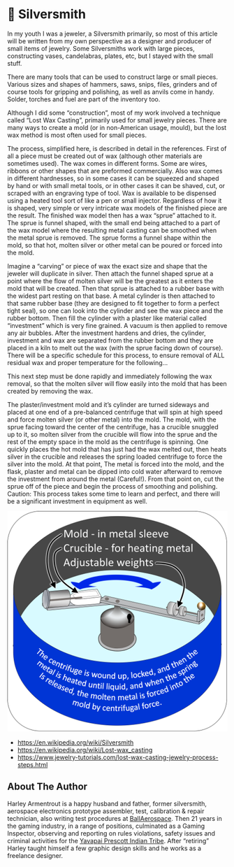 # 🥈 Silversmith

In my youth I was a jeweler, a Silversmith primarily, so most of this article will be written from
my own perspective as a designer and producer of small items of jewelry. Some Silversmiths
work with large pieces, constructing vases, candelabras, plates, etc, but I stayed with the small
stuff.

There are many tools that can be used to construct large or small pieces. Various sizes and
shapes of hammers, saws, snips, files, grinders and of course tools for gripping and polishing,
as well as anvils come in handy. Solder, torches and fuel are part of the inventory too.

Although I did some “construction”, most of my work involved a technique called “Lost Wax
Casting”, primarily used for small jewelry pieces. There are many ways to create a mold (or in
non-American usage, mould), but the lost wax method is most often used for small pieces.

The process, simplified here, is described in detail in the references. First of all a piece must be
created out of wax (although other materials are sometimes used). The wax comes in
different forms. Some are wires, ribbons or other shapes that are preformed commercially.
Also wax comes in different hardnesses, so in some cases it can be squeezed and shaped by
hand or with small metal tools, or in other cases it can be shaved, cut, or scraped with an
engraving type of tool. Wax is available to be dispensed using a heated tool sort of like a pen
or small injector. Regardless of how it is shaped, very simple or very intricate wax models of
the finished piece are the result. The finished wax model then has a wax “sprue” attached to
it. The sprue is funnel shaped, with the small end being attached to a part of the wax model
where the resulting metal casting can be smoothed when the metal sprue is removed. The
sprue forms a funnel shape within the mold, so that hot, molten silver or other metal can be
poured or forced into the mold.

Imagine a “carving” or piece of wax the exact size and shape that the jeweler will duplicate in
silver. Then attach the funnel shaped sprue at a point where the flow of molten silver will be
the greatest as it enters the mold that will be created. Then that sprue is attached to a rubber
base with the widest part resting on that base. A metal cylinder is then attached to that same
rubber base (they are designed to fit together to form a perfect tight seal), so one can look
into the cylinder and see the wax piece and the rubber bottom. Then fill the cylinder with a
plaster like material called “investment” which is very fine grained. A vacuum is then applied
to remove any air bubbles. After the investment hardens and dries, the cylinder, investment
and wax are separated from the rubber bottom and they are placed in a kiln to melt out the
wax (with the sprue facing down of course). There will be a specific schedule for this process,
to ensure removal of ALL residual wax and proper temperature for the following…

This next step must be done rapidly and immediately following the wax removal, so that the
molten silver will flow easily into the mold that has been created by removing the wax.

The plaster/investment mold and it’s cylinder are turned sideways and placed at one end of a
pre-balanced centrifuge that will spin at high speed and force molten silver (or other metal)
into the mold. The mold, with the sprue facing toward the center of the centrifuge, has a
crucible snuggled up to it, so molten silver from the crucible will flow into the sprue and the
rest of the empty space in the mold as the centrifuge is spinning. One quickly places the hot
mold that has just had the wax melted out, then heats silver in the crucible and releases the
spring loaded centrifuge to force the silver into the mold. At that point, The metal is forced
into the mold, and the flask, plaster and metal can be dipped into cold water afterward to
remove the investment from around the metal (Careful!). From that point on, cut the sprue
off of the piece and begin the process of smoothing and polishing. Caution: This process takes
some time to learn and perfect, and there will be a significant investment in equipment as
well.

![Centrifuge](_static/images/silversmith/centrifuge.png)

- <https://en.wikipedia.org/wiki/Silversmith>
- <https://en.wikipedia.org/wiki/Lost-wax_casting>
- <https://www.jewelry-tutorials.com/lost-wax-casting-jewelry-process-steps.html>

## About The Author

Harley Armentrout is a happy husband and father, former silversmith, aerospace
electronics prototype assembler, test, calibration & repair technician, also
writing test procedures at [BallAerospace](https://www.ball.com/aerospace). Then
21 years in the gaming industry, in a range of positions, culminated as a Gaming
Inspector, observing and reporting on rules violations, safety issues and
criminal activities for the
[Yavapai Prescott Indian Tribe](https://buckyscasino.com/). After “retiring”
Harley taught himself a few graphic design skills and he works as a freelance
designer.

